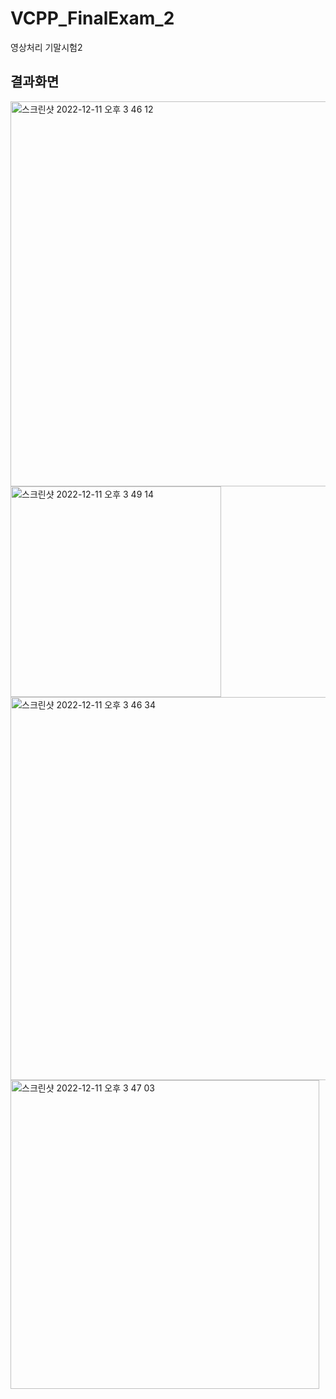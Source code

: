 # VCPP_FinalExam_2
영상처리 기말시험2

## 결과화면
<img width="616" alt="스크린샷 2022-12-11 오후 3 46 12" src="https://user-images.githubusercontent.com/118332880/206890344-6ffa86e8-de99-40b7-9c05-1100664d0eb8.png">
<img width="337" alt="스크린샷 2022-12-11 오후 3 49 14" src="https://user-images.githubusercontent.com/118332880/206890346-644372e6-1085-49ba-a4a1-4e598d301f9e.png">
<img width="613" alt="스크린샷 2022-12-11 오후 3 46 34" src="https://user-images.githubusercontent.com/118332880/206890350-3c366035-ac00-48a0-b725-7d972e460709.png">
<img width="494" alt="스크린샷 2022-12-11 오후 3 47 03" src="https://user-images.githubusercontent.com/118332880/206890353-d7febcb9-891d-4448-9ea8-5ff9a7187987.png">
